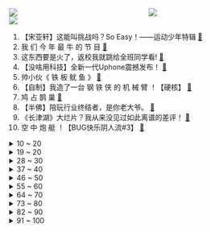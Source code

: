 <div >
	<a style="float:left;width:55%;" href = "https://github.com/anuraghazra/github-readme-stats">
	 <img src = "https://github-readme-stats.vercel.app/api?username=iuuuuuaena&theme=buefy&show_icons=true"/>
	</a>
	<a  style="float:right;width:45%" href = "https://github.com/anuraghazra/github-readme-stats">
	 <img  src="https://github-readme-stats.vercel.app/api/top-langs/?username=anuraghazra&layout=compact"/>
	</a>
	</div>

[![](https://img.shields.io/badge/jxd-@jxdgogogo.xyz-yellowgreen.svg)](https://www.jxdgogogo.xyz)<br>
1. 【宋亚轩】这能叫挑战吗？So Easy！——运动少年特辑 [:link:](//www.bilibili.com/video/BV1Df4y1F77N) <br>
2. 我 们 今 年 最 牛 的 节 目 [:link:](//www.bilibili.com/video/BV1yq4y1V7vh) <br>
3. 这东西要是火了，返校我就跳给全班同学看! [:link:](//www.bilibili.com/video/BV1sf4y1c7gT) <br>
4. 【没啥用科技】全新一代Uphone震撼发布！ [:link:](//www.bilibili.com/video/BV14T4y1f7n5) <br>
5. 帅小伙《 铁 板 鱿 鱼 》 [:link:](//www.bilibili.com/video/BV1rf4y1c7ah) <br>
6. 【自制】我造了一台 钢 铁 侠 的 机 械 臂 ！【硬核】 [:link:](//www.bilibili.com/video/BV12341117rG) <br>
7. 鸠 占 鹊 巢 [:link:](//www.bilibili.com/video/BV1U341117gP) <br>
8. 【半佛】陪玩行业终结者，是你老大爷。 [:link:](//www.bilibili.com/video/BV1sP4y187DX) <br>
9. 《长津湖》大烂片？我从来没见过如此离谱的差评！ [:link:](//www.bilibili.com/video/BV18T4y1f7wr) <br>
10. 空  中  炮  艇 ！【BUG快乐阴人流#3】 [:link:](//www.bilibili.com/video/BV1tr4y127gP) <br>
<details>
<summary>10 ~ 20</summary>

11. 回村的诱惑（4） [:link:](//www.bilibili.com/video/BV1Pf4y1c76D) <br>
12. 【老番茄】史上最骚杀手(番外篇②) [:link:](//www.bilibili.com/video/BV1Nf4y177iX) <br>
13. 他27了，但他被妈妈逼着在亲戚面前表演节目 [:link:](//www.bilibili.com/video/BV14h411J7c2) <br>
14. 当年诸葛亮就是用您借的箭？【阅片无数Ⅱ 21】 [:link:](//www.bilibili.com/video/BV1rq4y1V7yS) <br>
15. 《崩坏：星穹铁道》始发PV：下一站，银河！ [:link:](//www.bilibili.com/video/BV1L341117xS) <br>
16. ⚡当代中暑大学生⚡ [:link:](//www.bilibili.com/video/BV1Pf4y1c7DH) <br>
17. 15万人评分9.2的专辑|20年后重听范特西还那么神吗？ [:link:](//www.bilibili.com/video/BV1ef4y1c7w8) <br>
18. ”你能量量嘴巴厚度吗？“ [:link:](//www.bilibili.com/video/BV1P44y1x7JU) <br>
19. 【硬核干货合集】百万收藏！不自律、自卑、迷茫...看这个合集就够了！ [:link:](//www.bilibili.com/video/BV16f4y1F7QQ) <br>
</details>
<details>
<summary>19 ~ 20</summary>

20. 把侄子的作业油炸了，并请他吃，目前已关系断绝... [:link:](//www.bilibili.com/video/BV1Af4y1c7Zy) <br>
21. 朋友在淘宝给我买了一个月保镖 我人傻了！！！【第四集】 [:link:](//www.bilibili.com/video/BV1RQ4y1Q7T2) <br>
22. 《史 上 最 智 障 老 年 机》 [:link:](//www.bilibili.com/video/BV1Wq4y1V7Gx) <br>
23. 如何在一夜之间成为全国首富？【硬核狠人11】 [:link:](//www.bilibili.com/video/BV1dq4y1o75M) <br>
24. 冰血长津湖超高清完整版 [:link:](//www.bilibili.com/video/BV1mL4y1z7Ki) <br>
25. 漠叔上电视了！原来，这才是他最担心的事…… [:link:](//www.bilibili.com/video/BV1kb4y1a7L8) <br>
26. 【医学博士】除了槟榔，我们还要禁止什么？| 隐藏在食物里的“顶级杀手” [:link:](//www.bilibili.com/video/BV1rT4y1Z7H7) <br>
27. 我嫁人了！你信不信？【爷青结】 [:link:](//www.bilibili.com/video/BV1v34y1U75X) <br>
28. 我做了一款《鱿鱼游戏》游戏！！！ [:link:](//www.bilibili.com/video/BV1rq4y1R7NT) <br>
</details>
<details>
<summary>28 ~ 30</summary>

29. 点弦泛音高能！《江南》美爆的「指弹吉他」！林俊杰听了都想点赞！ [:link:](//www.bilibili.com/video/BV1rq4y1V7ht) <br>
30. 原神逐月节究竟好在哪？锅巴凭什么让国人玩家如此感动？ [:link:](//www.bilibili.com/video/BV1vQ4y1X7Ny) <br>
31. 试吃超大的黑鳍蛇鲭，又丑又凶猛，吃了还屁股漏油 [:link:](//www.bilibili.com/video/BV1TT4y1f7Du) <br>
32. 《崩坏3 Reburn: II》概念动画短片 [:link:](//www.bilibili.com/video/BV1yR4y1n7KL) <br>
33. 高中生可以每天睡四个小时吗？ [:link:](//www.bilibili.com/video/BV1h341117Ys) <br>
34. 【土拨鼠】哈利波特英音咒语教学·此条麻瓜不可见 [:link:](//www.bilibili.com/video/BV1Cq4y1R7K8) <br>
35. 你没办法取悦所有人，但是可以惹所有人生气 [:link:](//www.bilibili.com/video/BV1Xf4y1j7AJ) <br>
36. 阳光！沙滩！夏装女武神！【崩坏3五周年】 [:link:](//www.bilibili.com/video/BV1TQ4y1X7dy) <br>
37. 夹竹桃这种植物到底有多毒！ [:link:](//www.bilibili.com/video/BV1Vu411Z7DG) <br>
</details>
<details>
<summary>37 ~ 40</summary>

38. 715买了一套迷你厨具，没想到真的做了一道菜，结果一口吃完了 [:link:](//www.bilibili.com/video/BV1qL4y1z7zu) <br>
39. 这游戏难吗？ 我看也不难啊，难吗？ [:link:](//www.bilibili.com/video/BV1KQ4y1B7Qi) <br>
40. 九龄｜一梦敦煌｜舞娘高燃来袭 [:link:](//www.bilibili.com/video/BV1xv411g7wH) <br>
41. 如果上帝吃了它，肯定也会下凡的！ [:link:](//www.bilibili.com/video/BV1Cq4y1V7UX) <br>
42. 镇站神曲！钢琴区OVA三叔首次合体，梦幻联动演绎炮姐主题曲！ [:link:](//www.bilibili.com/video/BV1Y341117eR) <br>
43. 一点也不尬，这就是文化底蕴的力量 [:link:](//www.bilibili.com/video/BV1Sf4y1j7wd) <br>
44. 鱿 鱼 游 戏 终 结 者 [:link:](//www.bilibili.com/video/BV12b4y1a7Au) <br>
45. 【罗翔】我爸是检察长？假冒领导的儿子算招摇撞骗罪吗？ [:link:](//www.bilibili.com/video/BV1q44y1t7PZ) <br>
46. 当所有玩家都将要「互相猎杀」！谁能活到最后！？ [:link:](//www.bilibili.com/video/BV14v411g7XW) <br>
</details>
<details>
<summary>46 ~ 50</summary>

47. 美团被罚34.42亿元！ [:link:](//www.bilibili.com/video/BV18Q4y1X7sT) <br>
48. 漠叔又与村民打成一片，听说要宣传，渔民纷纷送来海鲜 [:link:](//www.bilibili.com/video/BV1z34y1U7dz) <br>
49. 【特效向】零元购8bit小游戏 [:link:](//www.bilibili.com/video/BV18Q4y1B7Bj) <br>
50. 【婚礼抖肩舞】wow~你今天也结婚吗 [:link:](//www.bilibili.com/video/BV1j341117cn) <br>
51. 由于生存条件过于硬核，在国外疯传的我的世界MOD [:link:](//www.bilibili.com/video/BV1PT4y1f7ut) <br>
52. 呜呜，这也太可爱了吧！胡桃摇玩具终于来了！ [:link:](//www.bilibili.com/video/BV1mf4y1F7vk) <br>
53. 品街头小吃，听味道详解。干净又卫生，多少带点臭！ [:link:](//www.bilibili.com/video/BV1Qr4y117Fp) <br>
54. 1块钱就能做好的清汤面，没钱也可以好好吃饭！ [:link:](//www.bilibili.com/video/BV1Ph411J7zJ) <br>
55. 当生物可以转化为「现代兵器」？！ [:link:](//www.bilibili.com/video/BV1bQ4y1B79H) <br>
</details>
<details>
<summary>55 ~ 60</summary>

56. 硕导洗澡发现不可李姐诡异现象，经过研究发现原因竟然是…… [:link:](//www.bilibili.com/video/BV1JU4y1w7SS) <br>
57. 葛大爷在很多年前就给我们上了一课！ [:link:](//www.bilibili.com/video/BV1dR4y1n7yk) <br>
58. 经典来了兄弟们 一级团亚索直接回家出无尽 [:link:](//www.bilibili.com/video/BV1EU4y1w739) <br>
59. 王老菊教你当药水哥 [:link:](//www.bilibili.com/video/BV17U4y1w7EZ) <br>
60. 《我好像在哪见过你》人们把难言的爱都埋入土壤里 [:link:](//www.bilibili.com/video/BV1h44y1t7ER) <br>
61. 男人的胜负欲到底有多强 [:link:](//www.bilibili.com/video/BV1wR4y1H7Vk) <br>
62. 【1900】这部剧不火我们都有责任！诚意推荐《功勋》之能文能武李延年 [:link:](//www.bilibili.com/video/BV1hg411F7BQ) <br>
63. 你肯定不知道，这些东西也太好吃了！ [:link:](//www.bilibili.com/video/BV19q4y1o7HN) <br>
64. 大结局！什么叫真正的爱情！灵魂伴侣的最佳注解！9.3分港剧巅峰《义海豪情》P16 [:link:](//www.bilibili.com/video/BV19U4y1c7ap) <br>
</details>
<details>
<summary>64 ~ 70</summary>

65. 王一博街舞4队长大秀！Swag挑眉杀又酷又可爱！ [:link:](//www.bilibili.com/video/BV1iP4y187wW) <br>
66. 【王者荣耀X86版《西游记》】皮肤首曝！“孙悟空·孙行者”联动皮肤来也！ [:link:](//www.bilibili.com/video/BV1Nr4y127M7) <br>
67. 我今年最牛的视频！在现实中还原惊天魔盗团！ [:link:](//www.bilibili.com/video/BV1p44y1t7fS) <br>
68. 【暴走大事件第八季】18 纸巾唐马儒泪洒植发中心，女版胖胖演绎办公室姐妹情（蓝） [:link:](//www.bilibili.com/video/BV1j341117Ba) <br>
69. 有此妻，人生足矣 [:link:](//www.bilibili.com/video/BV1Sf4y1j7nS) <br>
70. 再也不吃麦当劳了QAQ [:link:](//www.bilibili.com/video/BV1S34y1U7VL) <br>
71. 我就是吃这玩意被举报的！！！ [:link:](//www.bilibili.com/video/BV1Ah411J7in) <br>
72. 强烈推荐！8块钱到100多元的桌面好物！大幅度提升桌面美感和使用体验！千万不要错过！【万物皆可烧】 [:link:](//www.bilibili.com/video/BV1Pq4y1d7Zb) <br>
73. 我要让全世界看到这段录像 [:link:](//www.bilibili.com/video/BV1Mf4y1c7S3) <br>
</details>
<details>
<summary>73 ~ 80</summary>

74. 币站一哥 [:link:](//www.bilibili.com/video/BV1AU4y1P7hi) <br>
75. 危！偷偷让女友爸爸假扮成我！女友直接大打出手？ [:link:](//www.bilibili.com/video/BV1NT4y1f7b8) <br>
76. 9种不起眼的物品巧利用｜变废为宝再利用DIY｜生活中小物品，意想不到的用途 [:link:](//www.bilibili.com/video/BV14f4y177ba) <br>
77. 天价维修？计划报废？看完苹果发布会，谁偷走了我们的维修权？【牛顿】 [:link:](//www.bilibili.com/video/BV1434y1U72X) <br>
78. 京A00001，只是故事的开始...... [:link:](//www.bilibili.com/video/BV1hg411F71f) <br>
79. 如 果 哈 利 波 特 是 个 女 孩 [:link:](//www.bilibili.com/video/BV1Tv411g7nw) <br>
80. 艺术传递情绪 所以你喜欢哪张？ [:link:](//www.bilibili.com/video/BV17f4y177Gq) <br>
81. 《鱿鱼游戏》椪糖椪出爱的火花。结尾彩蛋哟～ [:link:](//www.bilibili.com/video/BV1HT4y1f74H) <br>
82. 影史最烧脑的电影《穆赫兰道》，万字超长深度解读！ [:link:](//www.bilibili.com/video/BV1PL4y167R9) <br>
</details>
<details>
<summary>82 ~ 90</summary>

83. 【亲身实测】酒驾有多危险！ [:link:](//www.bilibili.com/video/BV1Yg411F79t) <br>
84. 【JOJO】全网首个！用轮胎打造1:1等身 空条承太郎X白金之星！！无敌的少年来了！！ [:link:](//www.bilibili.com/video/BV1VP4y187Rz) <br>
85. 细读经典：神剧本+神演技！它可能是好莱坞历史上最好的犯罪警匪片 [:link:](//www.bilibili.com/video/BV15q4y1N71h) <br>
86. 我在头上刻了一个我 [:link:](//www.bilibili.com/video/BV1eQ4y167tX) <br>
87. 【JUMP】舔狗行为，没有house [:link:](//www.bilibili.com/video/BV1Cb4y1a79Z) <br>
88. 上头买了件铜做的抗病毒外套，请问值￥9000吗？ [:link:](//www.bilibili.com/video/BV1AQ4y1B7Et) <br>
89. 格局打开！感觉自己刚通网！ [:link:](//www.bilibili.com/video/BV1m64y187Ye) <br>
90. 寝室里的尴尬 [:link:](//www.bilibili.com/video/BV1vh411H7Sm) <br>
91. Overthinker | “别让你的舌头抢先于你的思考” | 《超脱》 [:link:](//www.bilibili.com/video/BV1QL4y1z7Eb) <br>
</details>
<details>
<summary>91 ~ 100</summary>

92. 璃月，请让我再看一眼《老街》 [:link:](//www.bilibili.com/video/BV19L411s7eM) <br>
93. 有很多事，只有坚持才能看到希望，而不是看到希望才去坚持 [:link:](//www.bilibili.com/video/BV1R34y1D7GL) <br>
94. 20秒让你奉上卧槽！上世纪精致机械作画 [:link:](//www.bilibili.com/video/BV1Kb4y1Y7LQ) <br>
95. 四斤重的澳龙，想看一下，国宴大厨会怎么做 [:link:](//www.bilibili.com/video/BV1qT4y1Z7At) <br>
96. 【华农兄弟】Stay [:link:](//www.bilibili.com/video/BV1tv411g7A7) <br>
97. 4种最适合男生的穿搭风格，这么穿整个秋天都温柔起来了呢～ [:link:](//www.bilibili.com/video/BV1of4y1j7T1) <br>
98. 二宝：你们都不知道一口多汁多爽！ [:link:](//www.bilibili.com/video/BV1u44y1x7YJ) <br>
99. 【內部視頻】变魔术给魔术师看。那得表演什么魔术？ [:link:](//www.bilibili.com/video/BV1hq4y1V7mj) <br>
100. 一个我希望早知道就好的视频 [:link:](//www.bilibili.com/video/BV16Q4y1Q7LW) <br>
</details>
